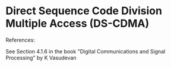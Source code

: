 # Direct Sequence Code Division Multiple Access (DS-CDMA)

References: 

See Section 4.1.6 in the book "Digital Communications and Signal Processing" by K Vasudevan
